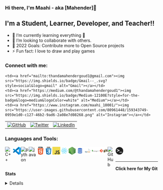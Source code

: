 ### Hi there, I'm Maahi - aka  [Mahender]👋 

## I'm a Student, Learner, Developer, and Teacher!!

- 🌱 I’m currently learning everything 🤣
- 👯 I’m looking to collaborate with others.
- 🥅 2022 Goals: Contribute more to Open Source projects
- ⚡ Fun fact: I love to draw and play games

### Connect with me:
<table>
  <tr>
      <td><a href="https://github.com/Maahi10001"><img src="https://img.shields.io/github/followers/Maahi10001.svg?label=GitHub&style=social" alt="GitHub"></a></td>
    <td><a href="https://twitter.com/Maahi_10001"><img src="https://img.shields.io/twitter/follow/Maahi_10001?label=Twitter&style=social" alt="Twitter"></a></td>
    <td><a href="https://www.linkedin.com/in/thanda-mahender-goud-77931b214/"><img src="https://img.shields.io/badge/LinkedIn--_.svg?style=social&logo=linkedin" alt="LinkedIn"></a></td>
    
    <td><a href="mailto:thandamahendergoud1@gmail.com"><img src="https://img.shields.io/badge/Gmail--_.svg?style=social&logo=gmail" alt="Gmail"></a></td>
    <td><a href="https://medium.com/@thandamahendergoud1"><img src="https://img.shields.io/badge/Medium-12100E?style=for-the-badge&logo=medium&logoColor=white" alt="Medium"></a></td>
    <td><a href="https://www.instagram.com/maahi_10001/"><img src="https://user-images.githubusercontent.com/80961448/159343749-0959e1d0-c127-46b2-9ad6-2a08e7d08268.png" alt="Instagram"></a></td>
  </tr>
</table>



### Languages and Tools:
<img align="left" alt="C++" width="26px" src="https://user-images.githubusercontent.com/80961448/159345040-2945f183-7705-4d1f-b2c3-61935f52f4d6.png" /> 
<img align="left" alt="Visual Studio Code" width="26px" src="https://raw.githubusercontent.com/github/explore/80688e429a7d4ef2fca1e82350fe8e3517d3494d/topics/visual-studio-code/visual-studio-code.png" /> 
<img align="left" alt="python" width="26px" src="![giphy](https://user-images.githubusercontent.com/80961448/173408394-4d025c41-9170-499b-926e-8e3c4dac996f.gif)
" /> 
<img align="left" alt="java" width="26px" src="![download](https://user-images.githubusercontent.com/80961448/173408567-244aedac-2639-4dcd-ab66-267ac9a72224.png)
" /> 
<img align="left" alt="HTML5" width="26px" src="https://raw.githubusercontent.com/github/explore/80688e429a7d4ef2fca1e82350fe8e3517d3494d/topics/html/html.png" />
<img align="left" alt="CSS3" width="26px" src="https://raw.githubusercontent.com/github/explore/80688e429a7d4ef2fca1e82350fe8e3517d3494d/topics/css/css.png" />
<img align="left" alt="JavaScript" width="26px" src="https://raw.githubusercontent.com/github/explore/80688e429a7d4ef2fca1e82350fe8e3517d3494d/topics/javascript/javascript.png" />
<img align="left" alt="React" width="26px" src="https://raw.githubusercontent.com/github/explore/80688e429a7d4ef2fca1e82350fe8e3517d3494d/topics/react/react.png" />
<img align="left" alt="Node.js" width="26px" src="https://raw.githubusercontent.com/github/explore/80688e429a7d4ef2fca1e82350fe8e3517d3494d/topics/nodejs/nodejs.png" />
<img align="left" alt="SQL" width="26px" src="https://raw.githubusercontent.com/github/explore/80688e429a7d4ef2fca1e82350fe8e3517d3494d/topics/sql/sql.png" />
<img align="left" alt="MySQL" width="26px" src="https://raw.githubusercontent.com/github/explore/80688e429a7d4ef2fca1e82350fe8e3517d3494d/topics/mysql/mysql.png" />
<img align="left" alt="MongoDB" width="26px" src="https://raw.githubusercontent.com/github/explore/80688e429a7d4ef2fca1e82350fe8e3517d3494d/topics/mongodb/mongodb.png" /> 
<img align="left" alt="Git" width="26px" src="https://raw.githubusercontent.com/github/explore/80688e429a7d4ef2fca1e82350fe8e3517d3494d/topics/git/git.png" />
<img align="left" alt="GitHub" width="26px" src="https://user-images.githubusercontent.com/80961448/159344805-01b57621-7835-4825-8780-fa9eef4797d4.png" />
<img align="left" alt="Terminal" width="26px" src="https://raw.githubusercontent.com/github/explore/80688e429a7d4ef2fca1e82350fe8e3517d3494d/topics/terminal/terminal.png" />

<br />

<br />

---
<b>Click here for My Git Stats</b>
<details>

  ![Mahender's GitHub stats](https://github-readme-stats.vercel.app/api?username=Maahi10001&hide=contribs,prs)

</details>
